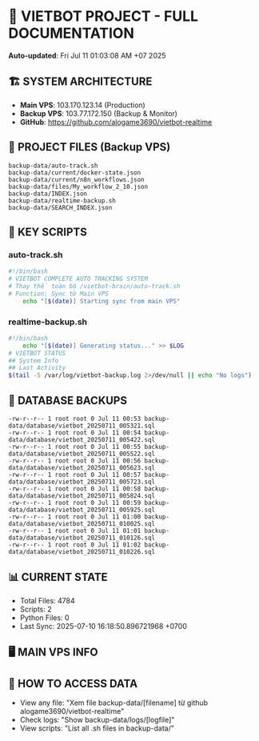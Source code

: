 # 🤖 VIETBOT PROJECT - FULL DOCUMENTATION
**Auto-updated**: Fri Jul 11 01:03:08 AM +07 2025

## 🏗️ SYSTEM ARCHITECTURE
- **Main VPS**: 103.170.123.14 (Production)
- **Backup VPS**: 103.77.172.150 (Backup & Monitor)
- **GitHub**: https://github.com/alogame3690/vietbot-realtime

## 📁 PROJECT FILES (Backup VPS)
```
backup-data/auto-track.sh
backup-data/current/docker-state.json
backup-data/current/n8n_workflows.json
backup-data/files/My_workflow_2_10.json
backup-data/INDEX.json
backup-data/realtime-backup.sh
backup-data/SEARCH_INDEX.json
```

## 🔧 KEY SCRIPTS
### auto-track.sh
```bash
#!/bin/bash
# VIETBOT COMPLETE AUTO TRACKING SYSTEM
# Thay thế toàn bộ /vietbot-brain/auto-track.sh
# Function: Sync từ Main VPS
    echo "[$(date)] Starting sync from main VPS"
```
### realtime-backup.sh
```bash
#!/bin/bash
    echo "[$(date)] Generating status..." >> $LOG
# VIETBOT STATUS
## System Info
## Last Activity
$(tail -5 /var/log/vietbot-backup.log 2>/dev/null || echo "No logs")
```

## 💾 DATABASE BACKUPS
```
-rw-r--r-- 1 root root 0 Jul 11 00:53 backup-data/database/vietbot_20250711_005321.sql
-rw-r--r-- 1 root root 0 Jul 11 00:54 backup-data/database/vietbot_20250711_005422.sql
-rw-r--r-- 1 root root 0 Jul 11 00:55 backup-data/database/vietbot_20250711_005522.sql
-rw-r--r-- 1 root root 0 Jul 11 00:56 backup-data/database/vietbot_20250711_005623.sql
-rw-r--r-- 1 root root 0 Jul 11 00:57 backup-data/database/vietbot_20250711_005723.sql
-rw-r--r-- 1 root root 0 Jul 11 00:58 backup-data/database/vietbot_20250711_005824.sql
-rw-r--r-- 1 root root 0 Jul 11 00:59 backup-data/database/vietbot_20250711_005925.sql
-rw-r--r-- 1 root root 0 Jul 11 01:00 backup-data/database/vietbot_20250711_010025.sql
-rw-r--r-- 1 root root 0 Jul 11 01:01 backup-data/database/vietbot_20250711_010126.sql
-rw-r--r-- 1 root root 0 Jul 11 01:02 backup-data/database/vietbot_20250711_010226.sql
```

## 📊 CURRENT STATE
- Total Files: 4784
- Scripts: 2
- Python Files: 0
- Last Sync: 2025-07-10 16:18:50.896721968 +0700

## 🖥️ MAIN VPS INFO


## 🚨 HOW TO ACCESS DATA
- View any file: "Xem file backup-data/[filename] từ github alogame3690/vietbot-realtime"
- Check logs: "Show backup-data/logs/[logfile]"
- View scripts: "List all .sh files in backup-data/"

